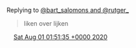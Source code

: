 Replying to [@bart\_salomons and @rutger\_](https://twitter.com/bart_salomons/status/1288856881247727617)

> liken over lijken

<img src="../../media/tweet.ico" width="12" /> [Sat Aug 01 01:51:35 +0000 2020](https://twitter.com/DromerDenker/status/1289378208681320448)